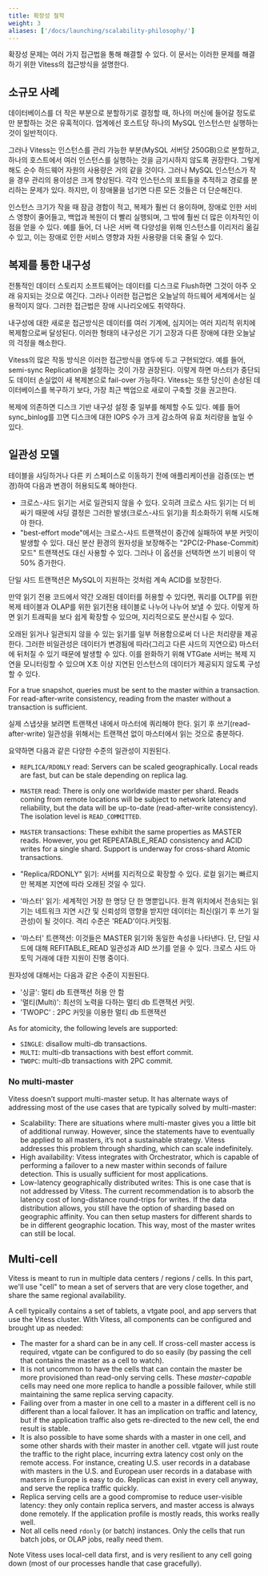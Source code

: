 ```yaml
---
title: 확장성 철학
weight: 3 
aliases: ['/docs/launching/scalability-philosophy/']
---
```


확장성 문제는 여러 가지 접근법을 통해 해결할 수 있다. 이 문서는 이러한 문제를 해결하기 위한 Vitess의 접근방식을 설명한다.

## 소규모 사례

데이터베이스를 더 작은 부분으로 분할하기로 결정할 때, 하나의 머신에 들어갈 정도로만 분할하는 것은 유혹적이다. 업계에선 호스트당 하나의 MySQL 인스턴스만 실행하는 것이 일반적이다.

그러나 Vitess는 인스턴스를 관리 가능한 부분(MySQL 서버당 250GB)으로 분할하고, 하나의 호스트에서 여러 인스턴스를 실행하는 것을 금기시하지 않도록 권장한다. 그렇게 해도 순수 하드웨어 자원의 사용량은 거의 같을 것이다. 그러나 MySQL 인스턴스가 작을 경우 관리의 용이성은 크게 향상된다. 각각 인스턴스의 포트들을 추적하고 경로를 분리하는 문제가 있다. 하지만, 이 장애물을 넘기면 다른 모든 것들은 더 단순해진다.

인스턴스 크기가 작을 때 잠금 경합이 적고, 복제가 훨씬 더 용이하며, 장애로 인한 서비스 영향이 줄어들고, 백업과 복원이 더 빨리 실행되며, 그 밖에 훨씬 더 많은 이차적인 이점을 얻을 수 있다. 예를 들어, 더 나은 서버 랙 다양성을 위해 인스턴스를 이리저리 옮길 수 있고, 이는 장애로 인한 서비스 영향과 자원 사용량을 더욱 줄일 수 있다.

## 복제를 통한 내구성

전통적인 데이터 스토리지 소프트웨어는 데이터를 디스크로 Flush하면 그것이 아주 오래 유지되는 것으로 여긴다. 그러나 이러한 접근법은 오늘날의 하드웨어 세계에서는 실용적이지 않다. 그러한 접근법은 장애 시나리오에도 취약하다.

내구성에 대한 새로운 접근방식은 데이터를 여러 기계에, 심지어는 여러 지리적 위치에 복제함으로써 달성된다. 이러한 형태의 내구성은 기기 고장과 다른 장애에 대한 오늘날의 걱정을 해소한다.

Vitess의 많은 작동 방식은 이러한 접근방식을 염두에 두고 구현되었다. 예를 들어, semi-sync Replication을 설정하는 것이 가장 권장된다. 이렇게 하면 마스터가 중단되도 데이터 손실없이 새 복제본으로 fail-over 가능하다. Vitess는 또한 당신이 손상된 데이터베이스를 복구하기 보다, 가장 최근 백업으로 새로이 구축할 것을 권고한다.

복제에 의존하면 디스크 기반 내구성 설정 중 일부를 해제할 수도 있다. 예를 들어 sync_binlog를 끄면 디스크에 대한 IOPS 수가 크게 감소하여 유효 처리량을 높일 수 있다.

## 일관성 모델

테이블을 샤딩하거나 다른 키 스페이스로 이동하기 전에 애플리케이션을 검증(또는 변경)하여 다음과 변경이 허용되도록 해야한다.

* 크로스-샤드 읽기는 서로 일관되지 않을 수 있다. 오히려 크로스 샤드 읽기는 더 비싸기 때문에 샤딩 결정은 그러한 발생(크로스-샤드 읽기)을 최소화하기 위해 시도해야 한다.
* "best-effort mode"에서는 크로스-샤드 트랜잭션이 중간에 실패하여 부분 커밋이 발생할 수 있다. 대신 분산 환경의 원자성을 보장해주는 "2PC(2-Phase-Commit) 모드" 트랜잭션도 대신 사용할 수 있다. 그러나 이 옵션을 선택하면 쓰기 비용이 약 50% 증가한다.

단일 샤드 트랜잭션은 MySQL이 지원하는 것처럼 계속 ACID를 보장한다.

만약 읽기 전용 코드에서 약간 오래된 데이터를 허용할 수 있다면, 쿼리를 OLTP를 위한 복제 테이블과 OLAP를 위한 읽기전용 테이블로 나누어 나누어 보낼 수 있다. 이렇게 하면 읽기 트래픽을 보다 쉽게 확장할 수 있으며, 지리적으로도 분산시킬 수 있다.

오래된 읽거나 일관되지 않을 수 있는 읽기를 일부 허용함으로써 더 나은 처리량을 제공한다. 그러한 비일관성은 데이터가 변경됨에 따라(그리고 다른 샤드의 지연으로) 마스터에 뒤처질 수 있기 때문에 발생할 수 있다. 이를 완화하기 위해 VTGate 서버는 복제 지연을 모니터링할 수 있으며 X초 이상 지연된 인스턴스의 데이터가 제공되지 않도록 구성할 수 있다.

For a true snapshot, queries must be sent to the master within a transaction. For read-after-write consistency, reading from the master without a transaction is sufficient.

실제 스냅샷을 보려면 트랜잭션 내에서 마스터에 쿼리해야 한다. 읽기 후 쓰기(read-after-write) 일관성을 위해서는 트랜잭션 없이 마스터에서 읽는 것으로 충분하다.

요약하면 다음과 같은 다양한 수준의 일관성이 지원된다.

* `REPLICA/RDONLY` read: Servers can be scaled geographically. Local reads are fast, but can be stale depending on replica lag.
* `MASTER` read: There is only one worldwide master per shard. Reads coming from remote locations will be subject to network latency and reliability, but the data will be up-to-date (read-after-write consistency). The isolation level is `READ_COMMITTED`.
* `MASTER` transactions: These exhibit the same properties as MASTER reads. However, you get REPEATABLE_READ consistency and ACID writes for a single shard. Support is underway for cross-shard Atomic transactions.

* "Replica/RDONLY" 읽기: 서버를 지리적으로 확장할 수 있다. 로컬 읽기는 빠르지만 복제본 지연에 따라 오래된 것일 수 있다.
* '마스터' 읽기: 세계적인 거장 한 명당 단 한 명뿐입니다. 원격 위치에서 전송되는 읽기는 네트워크 지연 시간 및 신뢰성의 영향을 받지만 데이터는 최신(읽기 후 쓰기 일관성)이 될 것이다. 격리 수준은 'READ'이다.커밋됨.
* '마스터' 트랜잭션: 이것들은 MASTER 읽기와 동일한 속성을 나타낸다. 단, 단일 샤드에 대해 REFITABLE_READ 일관성과 AID 쓰기를 얻을 수 있다. 크로스 샤드 아토믹 거래에 대한 지원이 진행 중이다.

원자성에 대해서는 다음과 같은 수준이 지원된다.

* '싱글': 멀티 db 트랜잭션 허용 안 함
* '멀티(Multi)': 최선의 노력을 다하는 멀티 db 트랜잭션 커밋.
* 'TWOPC' : 2PC 커밋을 이용한 멀티 db 트랜잭션


As for atomicity, the following levels are supported:

* `SINGLE`: disallow multi-db transactions.
* `MULTI`: multi-db transactions with best effort commit.
* `TWOPC`: multi-db transactions with 2PC commit.

### No multi-master

Vitess doesn’t support multi-master setup. It has alternate ways of addressing most of the use cases that are typically solved by multi-master:

* Scalability: There are situations where multi-master gives you a little bit of additional runway. However, since the statements have to eventually be applied to all masters, it’s not a sustainable strategy. Vitess addresses this problem through sharding, which can scale indefinitely.
* High availability: Vitess integrates with Orchestrator, which is capable of performing a failover to a new master within seconds of failure detection. This is usually sufficient for most applications.
* Low-latency geographically distributed writes: This is one case that is not addressed by Vitess. The current recommendation is to absorb the latency cost of long-distance round-trips for writes. If the data distribution allows, you still have the option of sharding based on geographic affinity. You can then setup masters for different shards to be in different geographic location. This way, most of the master writes can still be local.

## Multi-cell

Vitess is meant to run in multiple data centers / regions / cells. In this part, we'll use "cell" to mean a set of servers that are very close together, and share the same regional availability.

A cell typically contains a set of tablets, a vtgate pool, and app servers that use the Vitess cluster. With Vitess, all components can be configured and brought up as needed:

* The master for a shard can be in any cell. If cross-cell master access is required, vtgate can be configured to do so easily (by passing the cell that contains the master as a cell to watch).
* It is not uncommon to have the cells that can contain the master be more provisioned than read-only serving cells. These *master-capable* cells may need one more replica to handle a possible failover, while still maintaining the same replica serving capacity.
* Failing over from a master in one cell to a master in a different cell is no different than a local failover. It has an implication on traffic and latency, but if the application traffic also gets re-directed to the new cell, the end result is stable.
* It is also possible to have some shards with a master in one cell, and some other shards with their master in another cell. vtgate will just route the traffic to the right place, incurring extra latency cost only on the remote access. For instance, creating U.S. user records in a database with masters in the U.S. and European user records in a database with masters in Europe is easy to do. Replicas can exist in every cell anyway, and serve the replica traffic quickly.
* Replica serving cells are a good compromise to reduce user-visible latency: they only contain replica servers, and master access is always done remotely. If the application profile is mostly reads, this works really well.
* Not all cells need `rdonly` (or batch) instances. Only the cells that run batch jobs, or OLAP jobs, really need them.

Note Vitess uses local-cell data first, and is very resilient to any cell going down (most of our processes handle that case gracefully).
